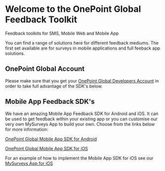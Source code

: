 # Welcome to the OnePoint Global Feedback Toolkit
Feedback toolkits for SMS, Mobile Web and Mobile App

You can find a range of solutions here for different feedback mediums. The first set available are for surveys in mobile applications and full feeback app solutions.

## OnePoint Global Account
Please make sure that you get your [OnePoint Global Developers Account](http://www.onepointglobal.com/MobileSurveys/SurveyPlatform/createGlobalAccount) in order to take full advantage of the SDK's below.

## Mobile App Feedback SDK's

We have an amazing Mobile App Feedback SDK for Android and iOS. It can be used to get feedback within your existing app or you can customise our very own MySurveys App to build your own. Choose from the links below for more information:

[OnePoint Global Mobile App SDK for Android](http://github.com/OnePointGlobal/OnePoint-Global-Mobile-App-SDK-Android)

[OnePoint Global Mobile App SDK for iOS](http://github.com/OnePointGlobal/OnePoint-Global-Mobile-App-SDK-ios)

For an example of how to implement the Mobile App SDK for iOS see our [MySurveys App for iOS](http://github.com/OnePointGlobal/OnePoint-Global-MySurveys-App-iOS)
